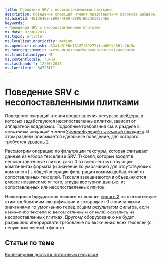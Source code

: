 ```yaml
---
title: Поведение SRV с несопоставленными плитками
description: Поведение операций чтения представления ресурсов шейдера, в которых задействуются несопоставленные плитки, зависит от аппаратной поддержки.
ms.assetid: 0E1D64BE-EB09-4F9D-9800-BD23A3B374EE
keywords:
- Поведение SRV с несопоставленными плитками
ms.date: 02/08/2017
ms.topic: article
ms.localizationpriority: medium
ms.openlocfilehash: d62a1d3158e13187f89277a1ba009bd56fc2b39a
ms.sourcegitcommit: b4c502d69a13340f6e3c887aa3c26ef2aeee9cee
ms.translationtype: MT
ms.contentlocale: ru-RU
ms.lasthandoff: 12/03/2018
ms.locfileid: "8472511"
---
```

# <a name="span-iddirect3dconceptssrvbehaviorwithnon-mappedtilesspansrv-behavior-with-non-mapped-tiles"></a><span id="direct3dconcepts.srv_behavior_with_non-mapped_tiles"></span>Поведение SRV с несопоставленными плитками


Поведение операций чтения представления ресурсов шейдера, в которых задействуются несопоставленные плитки, зависит от аппаратной поддержки. Подробные требования см. в разделе с описанием операций чтения [Уровни функций потоковой передачи](streaming-resources-features-tiers.md). В этом разделе описывается идеальное поведение, для которого требуется [уровень 2](tier-2.md).

Рассмотрим операцию по фильтрации текстуры, которая считывает данные из набора текселей в SRV. Текселя, которые входят в несопоставленные плитки, дают 0 во всех неотсутствующих компонентах формата (и значение по умолчанию для отсутствующих компонент) в общей операции фильтрации помимо добавлений от сопоставленных текселей. Текселя взвешиваются и объединяются вместе независимо от того, откуда поступили данные: из сопоставленных или несопоставленных плиток.

Некоторое оборудование первого поколения [уровня 2](tier-2.md) не соответствует этим требованиям спецификации и возвращает 0 с описанными значениями по умолчанию перед общим результатом фильтра, если какие-либо текселя (с весом отличным от нуля) оказались на несопоставленных плитках. Другому оборудованию не будет разрешено игнорировать требование по включению всех текселей (с ненулевым весом) в фильтр.

## <a name="span-idrelated-topicsspanrelated-topics"></a><span id="related-topics"></span>Статьи по теме


[Конвейерный доступ к потоковым ресурсам](pipeline-access-to-streaming-resources.md)

 

 





